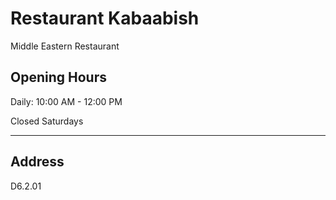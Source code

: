 # Restaurant Kabaabish

Middle Eastern Restaurant

## Opening Hours

Daily: 10:00 AM - 12:00 PM

Closed Saturdays

---

## Address

D6.2.01
